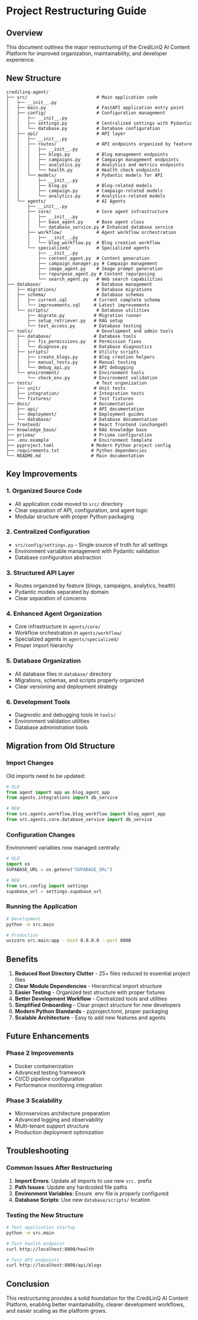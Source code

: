 # Project Restructuring Guide

## Overview
This document outlines the major restructuring of the CrediLinQ AI Content Platform for improved organization, maintainability, and developer experience.

## New Structure

```
credilinq-agent/
├── src/                          # Main application code
│   ├── __init__.py
│   ├── main.py                   # FastAPI application entry point
│   ├── config/                   # Configuration management
│   │   ├── __init__.py
│   │   ├── settings.py           # Centralized settings with Pydantic
│   │   └── database.py           # Database configuration
│   ├── api/                      # API layer
│   │   ├── __init__.py
│   │   ├── routes/               # API endpoints organized by feature
│   │   │   ├── __init__.py
│   │   │   ├── blogs.py          # Blog management endpoints
│   │   │   ├── campaigns.py      # Campaign management endpoints
│   │   │   ├── analytics.py      # Analytics and metrics endpoints
│   │   │   └── health.py         # Health check endpoints
│   │   └── models/               # Pydantic models for API
│   │       ├── __init__.py
│   │       ├── blog.py           # Blog-related models
│   │       ├── campaign.py       # Campaign-related models
│   │       └── analytics.py      # Analytics-related models
│   └── agents/                   # AI Agents
│       ├── __init__.py
│       ├── core/                 # Core agent infrastructure
│       │   ├── __init__.py
│       │   ├── base_agent.py     # Base agent class
│       │   └── database_service.py # Enhanced database service
│       ├── workflow/             # Agent workflow orchestration
│       │   ├── __init__.py
│       │   └── blog_workflow.py  # Blog creation workflow
│       └── specialized/          # Specialized agents
│           ├── __init__.py
│           ├── content_agent.py  # Content generation
│           ├── campaign_manager.py # Campaign management
│           ├── image_agent.py    # Image prompt generation
│           ├── repurpose_agent.py # Content repurposing
│           └── search_agent.py   # Web search capabilities
├── database/                     # Database management
│   ├── migrations/               # Database migrations
│   ├── schema/                   # Database schemas
│   │   ├── current.sql          # Current complete schema
│   │   └── improvements.sql     # Latest improvements
│   └── scripts/                  # Database utilities
│       ├── migrate.py           # Migration runner
│       ├── setup_retriever.py   # RAG setup
│       └── test_access.py       # Database testing
├── tools/                        # Development and admin tools
│   ├── database/                # Database tools
│   │   ├── fix_permissions.py   # Permission fixes
│   │   └── diagnose.py          # Database diagnostics
│   ├── scripts/                 # Utility scripts
│   │   ├── create_blogs.py      # Blog creation helpers
│   │   ├── manual_tests.py      # Manual testing
│   │   └── debug_api.py         # API debugging
│   └── environment/             # Environment tools
│       └── check_env.py         # Environment validation
├── tests/                        # Test organization
│   ├── unit/                    # Unit tests
│   ├── integration/             # Integration tests
│   └── fixtures/                # Test fixtures
├── docs/                        # Documentation
│   ├── api/                     # API documentation
│   ├── deployment/              # Deployment guides
│   └── database/                # Database documentation
├── frontend/                    # React frontend (unchanged)
├── knowledge_base/              # RAG knowledge base
├── prisma/                      # Prisma configuration
├── .env.example                 # Environment template
├── pyproject.toml              # Modern Python project config
├── requirements.txt            # Python dependencies
└── README.md                   # Main documentation
```

## Key Improvements

### 1. **Organized Source Code**
- All application code moved to `src/` directory
- Clear separation of API, configuration, and agent logic
- Modular structure with proper Python packaging

### 2. **Centralized Configuration**
- `src/config/settings.py` - Single source of truth for all settings
- Environment variable management with Pydantic validation
- Database configuration abstraction

### 3. **Structured API Layer**
- Routes organized by feature (blogs, campaigns, analytics, health)
- Pydantic models separated by domain
- Clear separation of concerns

### 4. **Enhanced Agent Organization**
- Core infrastructure in `agents/core/`
- Workflow orchestration in `agents/workflow/`
- Specialized agents in `agents/specialized/`
- Proper import hierarchy

### 5. **Database Organization**
- All database files in `database/` directory
- Migrations, schemas, and scripts properly organized
- Clear versioning and deployment strategy

### 6. **Development Tools**
- Diagnostic and debugging tools in `tools/`
- Environment validation utilities
- Database administration tools

## Migration from Old Structure

### Import Changes
Old imports need to be updated:

```python
# OLD
from agent import app as blog_agent_app
from agents.integrations import db_service

# NEW  
from src.agents.workflow.blog_workflow import blog_agent_app
from src.agents.core.database_service import db_service
```

### Configuration Changes
Environment variables now managed centrally:

```python
# OLD
import os
SUPABASE_URL = os.getenv("SUPABASE_URL")

# NEW
from src.config import settings
supabase_url = settings.supabase_url
```

### Running the Application

```bash
# Development
python -m src.main

# Production
uvicorn src.main:app --host 0.0.0.0 --port 8000
```

## Benefits

1. **Reduced Root Directory Clutter** - 25+ files reduced to essential project files
2. **Clear Module Dependencies** - Hierarchical import structure
3. **Easier Testing** - Organized test structure with proper fixtures
4. **Better Development Workflow** - Centralized tools and utilities
5. **Simplified Onboarding** - Clear project structure for new developers
6. **Modern Python Standards** - pyproject.toml, proper packaging
7. **Scalable Architecture** - Easy to add new features and agents

## Future Enhancements

### Phase 2 Improvements
- Docker containerization
- Advanced testing framework
- CI/CD pipeline configuration
- Performance monitoring integration

### Phase 3 Scalability
- Microservices architecture preparation
- Advanced logging and observability
- Multi-tenant support structure
- Production deployment optimization

## Troubleshooting

### Common Issues After Restructuring

1. **Import Errors**: Update all imports to use new `src.` prefix
2. **Path Issues**: Update any hardcoded file paths
3. **Environment Variables**: Ensure .env file is properly configured
4. **Database Scripts**: Use new `database/scripts/` location

### Testing the New Structure

```bash
# Test application startup
python -m src.main

# Test health endpoint
curl http://localhost:8000/health

# Test API endpoints
curl http://localhost:8000/api/blogs
```

## Conclusion

This restructuring provides a solid foundation for the CrediLinQ AI Content Platform, enabling better maintainability, clearer development workflows, and easier scaling as the platform grows.